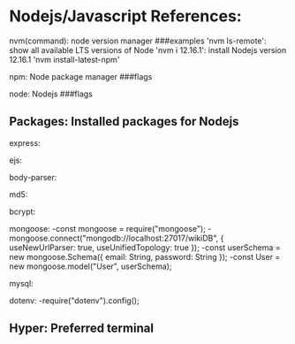 # Nodejs/Javascript References:

nvm(command): node version manager
	###examples
	'nvm ls-remote': show all available LTS versions of Node
	'nvm i 12.16.1': install Nodejs version 12.16.1
	'nvm install-latest-npm'
	

npm:	Node package manager
	###flags

node:	Nodejs
	###flags

## Packages: Installed packages for Nodejs
	
express:
	
ejs:

body-parser:

md5:
	
bcrypt:

mongoose:
	-const mongoose = require("mongoose");
	-mongoose.connect("mongodb://localhost:27017/wikiDB", {
		useNewUrlParser: true,
		useUnifiedTopology: true
	});
	-const userSchema = new mongoose.Schema({
		email: String,
		password: String
	});
	-const User = new mongoose.model("User", userSchema);

mysql:	

dotenv:
	-require("dotenv").config();

## Hyper: Preferred terminal
